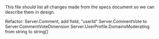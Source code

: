 This file should list all changes made from the specs document so we can describe them in design.


Refactor:
 Server.Comment, add field, "userId"
 Server.CommentVote to Server.CommentVoteDimension
 Server.UserProfile.DomainsModerating from string to string[]